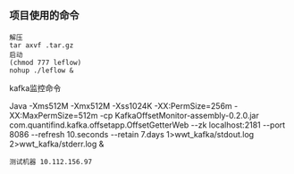 ## `项目使用的命令`

```
解压
tar axvf .tar.gz
启动
(chmod 777 leflow)
nohup ./leflow &
```

kafka监控命令

Java -Xms512M -Xmx512M -Xss1024K -XX:PermSize=256m -XX:MaxPermSize=512m -cp KafkaOffsetMonitor-assembly-0.2.0.jar com.quantifind.kafka.offsetapp.OffsetGetterWeb --zk localhost:2181 --port 8086 --refresh 10.seconds --retain 7.days 1&gt;wwt\_kafka/stdout.log 2&gt;wwt\_kafka/stderr.log &

```
测试机器 10.112.156.97
```



